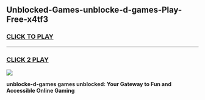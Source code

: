 
## Unblocked-Games-unblocke-d-games-Play-Free-x4tf3
<h3>
<a href="https://premium76.site?title=unblocke-d-games&ref=18A1">CLICK TO PLAY</a></h3>
<hr>

<h3>
<a href="https://premium76.site?title=unblocke-d-games&ref=18A1">CLICK 2 PLAY</a>
  
</h3>

<a href="https://premium76.site?title=unblocke-d-games&ref=18A1"><img src="https://clearcache.store/games.png"></a>


**unblocke-d-games games unblocked: Your Gateway to Fun and Accessible Online Gaming**
